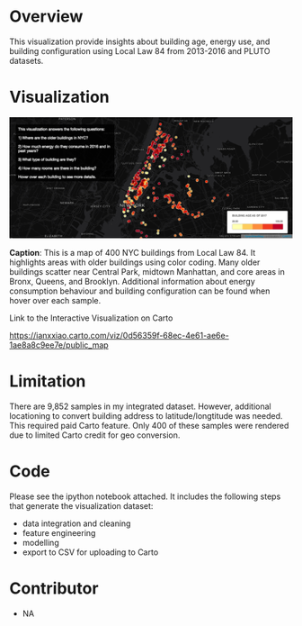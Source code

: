 # Overview
This visualization provide insights about building age, energy use, and building configuration using Local Law 84 from 2013-2016 and PLUTO datasets. 

# Visualization
![Alt text](./screenshot.png?raw=true)

**Caption**: This is a map of 400 NYC buildings from Local Law 84. It highlights areas with older buildings using color coding. Many older buildings scatter near Central Park, midtown Manhattan, and core areas in Bronx, Queens, and Brooklyn. Additional information about energy consumption behaviour and building configuration can be found when hover over each sample. 

Link to the Interactive Visualization on Carto

https://ianxxiao.carto.com/viz/0d56359f-68ec-4e61-ae6e-1ae8a8c9ee7e/public_map

# Limitation
There are 9,852 samples in my integrated dataset. However, additional locationing to convert building address to latitude/longtitude was needed. This required paid Carto feature. Only 400 of these samples were rendered due to limited Carto credit for geo conversion.

# Code
Please see the ipython notebook attached. It includes the following steps that generate the visualization dataset:
- data integration and cleaning
- feature engineering
- modelling
- export to CSV for uploading to Carto

# Contributor
- NA
